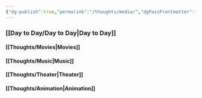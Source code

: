 ```yaml
---
{"dg-publish":true,"permalink":"/thoughts/media/","dgPassFrontmatter":true}
---
```


### [[Day to Day/Day to Day\|Day to Day]]
#### [[Thoughts/Movies\|Movies]]
#### [[Thoughts/Music\|Music]]

#### [[Thoughts/Theater\|Theater]]

#### [[Thoughts/Animation\|Animation]]

